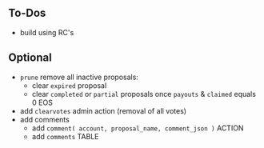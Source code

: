 ## To-Dos

- build using RC's

## Optional

- `prune` remove all inactive proposals:
    - clear `expired` proposal
    - clear `completed` or `partial` proposals once `payouts` & `claimed` equals 0 EOS
- add `clearvotes` admin action (removal of all votes)
- add comments
    - add `comment( account, proposal_name, comment_json )` ACTION
    - add `comments` TABLE
